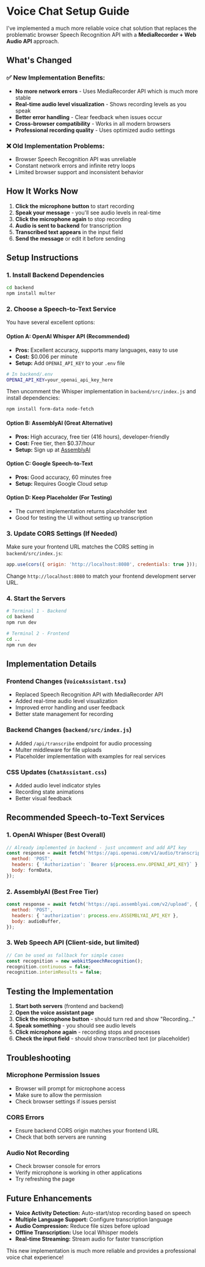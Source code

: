 # Voice Chat Setup Guide

I've implemented a much more reliable voice chat solution that replaces the problematic browser Speech Recognition API with a **MediaRecorder + Web Audio API** approach.

## What's Changed

### ✅ **New Implementation Benefits:**
- **No more network errors** - Uses MediaRecorder API which is much more stable
- **Real-time audio level visualization** - Shows recording levels as you speak
- **Better error handling** - Clear feedback when issues occur
- **Cross-browser compatibility** - Works in all modern browsers
- **Professional recording quality** - Uses optimized audio settings

### ❌ **Old Implementation Problems:**
- Browser Speech Recognition API was unreliable
- Constant network errors and infinite retry loops
- Limited browser support and inconsistent behavior

## How It Works Now

1. **Click the microphone button** to start recording
2. **Speak your message** - you'll see audio levels in real-time
3. **Click the microphone again** to stop recording
4. **Audio is sent to backend** for transcription
5. **Transcribed text appears** in the input field
6. **Send the message** or edit it before sending

## Setup Instructions

### 1. Install Backend Dependencies

```bash
cd backend
npm install multer
```

### 2. Choose a Speech-to-Text Service

You have several excellent options:

#### Option A: OpenAI Whisper API (Recommended)
- **Pros:** Excellent accuracy, supports many languages, easy to use
- **Cost:** $0.006 per minute
- **Setup:** Add `OPENAI_API_KEY` to your `.env` file

```bash
# In backend/.env
OPENAI_API_KEY=your_openai_api_key_here
```

Then uncomment the Whisper implementation in `backend/src/index.js` and install dependencies:
```bash
npm install form-data node-fetch
```

#### Option B: AssemblyAI (Great Alternative)
- **Pros:** High accuracy, free tier (416 hours), developer-friendly
- **Cost:** Free tier, then $0.37/hour
- **Setup:** Sign up at [AssemblyAI](https://www.assemblyai.com/)

#### Option C: Google Speech-to-Text
- **Pros:** Good accuracy, 60 minutes free
- **Setup:** Requires Google Cloud setup

#### Option D: Keep Placeholder (For Testing)
- The current implementation returns placeholder text
- Good for testing the UI without setting up transcription

### 3. Update CORS Settings (If Needed)

Make sure your frontend URL matches the CORS setting in `backend/src/index.js`:

```javascript
app.use(cors({ origin: 'http://localhost:8080', credentials: true }));
```

Change `http://localhost:8080` to match your frontend development server URL.

### 4. Start the Servers

```bash
# Terminal 1 - Backend
cd backend
npm run dev

# Terminal 2 - Frontend  
cd ..
npm run dev
```

## Implementation Details

### Frontend Changes (`VoiceAssistant.tsx`)
- Replaced Speech Recognition API with MediaRecorder API
- Added real-time audio level visualization
- Improved error handling and user feedback
- Better state management for recording

### Backend Changes (`backend/src/index.js`)
- Added `/api/transcribe` endpoint for audio processing
- Multer middleware for file uploads
- Placeholder implementation with examples for real services

### CSS Updates (`ChatAssistant.css`)
- Added audio level indicator styles
- Recording state animations
- Better visual feedback

## Recommended Speech-to-Text Services

### 1. **OpenAI Whisper** (Best Overall)
```javascript
// Already implemented in backend - just uncomment and add API key
const response = await fetch('https://api.openai.com/v1/audio/transcriptions', {
  method: 'POST',
  headers: { 'Authorization': `Bearer ${process.env.OPENAI_API_KEY}` },
  body: formData,
});
```

### 2. **AssemblyAI** (Best Free Tier)
```javascript
const response = await fetch('https://api.assemblyai.com/v2/upload', {
  method: 'POST',
  headers: { 'authorization': process.env.ASSEMBLYAI_API_KEY },
  body: audioBuffer,
});
```

### 3. **Web Speech API** (Client-side, but limited)
```javascript
// Can be used as fallback for simple cases
const recognition = new webkitSpeechRecognition();
recognition.continuous = false;
recognition.interimResults = false;
```

## Testing the Implementation

1. **Start both servers** (frontend and backend)
2. **Open the voice assistant page**
3. **Click the microphone button** - should turn red and show "Recording..."
4. **Speak something** - you should see audio levels
5. **Click microphone again** - recording stops and processes
6. **Check the input field** - should show transcribed text (or placeholder)

## Troubleshooting

### Microphone Permission Issues
- Browser will prompt for microphone access
- Make sure to allow the permission
- Check browser settings if issues persist

### CORS Errors
- Ensure backend CORS origin matches your frontend URL
- Check that both servers are running

### Audio Not Recording
- Check browser console for errors
- Verify microphone is working in other applications
- Try refreshing the page

## Future Enhancements

- **Voice Activity Detection:** Auto-start/stop recording based on speech
- **Multiple Language Support:** Configure transcription language
- **Audio Compression:** Reduce file sizes before upload
- **Offline Transcription:** Use local Whisper models
- **Real-time Streaming:** Stream audio for faster transcription

This new implementation is much more reliable and provides a professional voice chat experience!